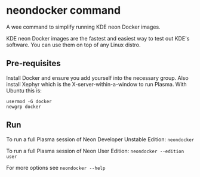 # neondocker command

A wee command to simplify running KDE neon Docker images.

KDE neon Docker images are the fastest and easiest way to test out KDE's software.  You can use them on top of any Linux distro.

## Pre-requisites

Install Docker and ensure you add yourself into the necessary group.
Also install Xephyr which is the X-server-within-a-window to run
Plasma.  With Ubuntu this is:

```apt install docker.io xserver-xephyr
usermod -G docker
newgrp docker
```

## Run

To run a full Plasma session of Neon Developer Unstable Edition:
`neondocker`

To run a full Plasma session of Neon User Edition:
`neondocker --edition user`

For more options see
`neondocker --help`
